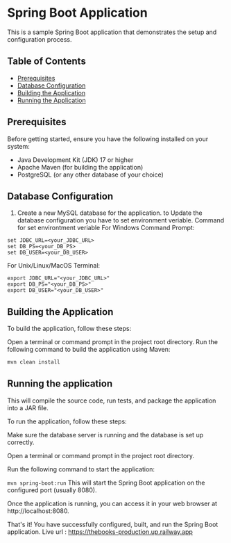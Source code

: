 # Spring Boot Application

This is a sample Spring Boot application that demonstrates the setup and configuration process.

## Table of Contents
- [Prerequisites](#prerequisites)
- [Database Configuration](#database-configuration)
- [Building the Application](#building-the-application)
- [Running the Application](#running-the-application)

## Prerequisites

Before getting started, ensure you have the following installed on your system:

- Java Development Kit (JDK) 17 or higher
- Apache Maven (for building the application)
- PostgreSQL (or any other database of your choice)

## Database Configuration

1. Create a new MySQL database for the application. to Update the database configuration you have to set environment veriable.
Command for set environtment veriable 
For Windows Command Prompt:
 ```
set JDBC_URL=<your_JDBC_URL>
set DB_PS=<your_DB_PS>
set DB_USER=<your_DB_USER>
```

For Unix/Linux/MacOS Terminal:

```
export JDBC_URL="<your_JDBC_URL>"
export DB_PS="<your_DB_PS>"
export DB_USER="<your_DB_USER>"
```
   
## Building the Application
To build the application, follow these steps:

Open a terminal or command prompt in the project root directory.
Run the following command to build the application using Maven:
```bash
mvn clean install
```


## Running the application

This will compile the source code, run tests, and package the application into a JAR file.

To run the application, follow these steps:

Make sure the database server is running and the database is set up correctly.

Open a terminal or command prompt in the project root directory.

Run the following command to start the application:

```mvn spring-boot:run```
This will start the Spring Boot application on the configured port (usually 8080).

Once the application is running, you can access it in your web browser at http://localhost:8080.

That's it! You have successfully configured, built, and run the Spring Boot application.
Live url : https://thebooks-production.up.railway.app
